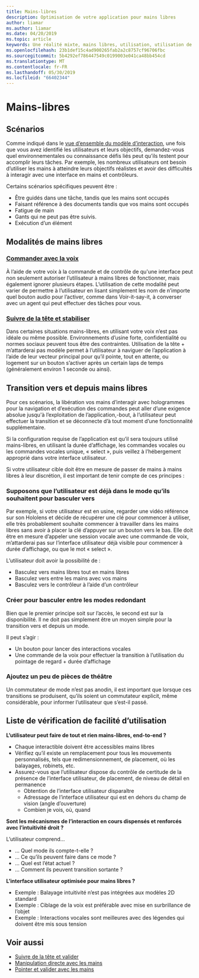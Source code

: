 ```yaml
---
title: Mains-libres
description: Optimisation de votre application pour mains libres
author: liamar
ms.author: liamar
ms.date: 04/20/2019
ms.topic: article
keywords: Une réalité mixte, mains libres, utilisation, utilisation de ciblage, interaction, conception
ms.openlocfilehash: 23b1def15c4ad900265fab2a2c8757cf96706fbc
ms.sourcegitcommit: 5b4292ef786447549c0199003e041ca48bb454cd
ms.translationtype: MT
ms.contentlocale: fr-FR
ms.lasthandoff: 05/30/2019
ms.locfileid: "66402344"
---
```

# <a name="hands-free"></a>Mains-libres



## <a name="scenarios"></a>Scénarios

Comme indiqué dans le [vue d’ensemble du modèle d’interaction](interaction-fundamentals.md), une fois que vous avez identifié les utilisateurs et leurs objectifs, demandez-vous quel environnementales ou connaissance défis liés peut qu’ils testent pour accomplir leurs tâches. Par exemple, les nombreux utilisateurs ont besoin d’utiliser les mains à atteindre leurs objectifs réalistes et avoir des difficultés à interagir avec une interface en mains et contrôleurs. 

Certains scénarios spécifiques peuvent être : 
* Être guidés dans une tâche, tandis que les mains sont occupés
* Faisant référence à des documents tandis que vos mains sont occupés
* Fatigue de main
* Gants qui ne peut pas être suivis.
* Exécution d’un élément


## <a name="hands-free-modalities"></a>Modalités de mains libres

### <a name="voice-commandingvoice-designmd"></a>[Commander avec la voix](voice-design.md)

À l’aide de votre voix à la commande et de contrôle de qu'une interface peut non seulement autoriser l’utilisateur à mains libres de fonctionner, mais également ignorer plusieurs étapes. L’utilisation de cette modalité peut varier de permettre à l’utilisateur en lisant simplement les nom de n’importe quel bouton audio pour l’activer, comme dans Voir-it-say-it, à converser avec un agent qui peut effectuer des tâches pour vous.



### <a name="head-gaze-and-dwellgaze-and-dwellmd"></a>[Suivre de la tête et stabiliser](gaze-and-dwell.md)

Dans certaines situations mains-libres, en utilisant votre voix n’est pas idéale ou même possible. Environnements d’usine forte, confidentialité ou normes sociaux peuvent tous être des contraintes. Utilisation de la tête + m’attarderai pas modèle permet à l’utilisateur à naviguer de l’application à l’aide de leur vecteur principal pour qu’il pointe, tout en attente, ou logement sur un bouton s’activer après un certain laps de temps (généralement environ 1 seconde ou ainsi). 


## <a name="transitioning-in-and-out-of-hands-free"></a>Transition vers et depuis mains libres

Pour ces scénarios, la libération vos mains d’interagir avec hologrammes pour la navigation et d’exécution des commandes peut aller d’une exigence absolue jusqu'à l’exploitation de l’application,-bout, à l’utilisateur peut effectuer la transition et se déconnecte d’à tout moment d’une fonctionnalité supplémentaire. 

Si la configuration requise de l’application est qu’il sera toujours utilisé mains-libres, en utilisant la durée d’affichage, les commandes vocales ou les commandes vocales unique, « select », puis veillez à l’hébergement approprié dans votre interface utilisateur. 

Si votre utilisateur cible doit être en mesure de passer de mains à mains libres à leur discrétion, il est important de tenir compte de ces principes :

### <a name="assume-the-user-is-already-in-the-mode-that-they-want-to-switch-to"></a>Supposons que l’utilisateur est déjà dans le mode qu’ils souhaitent pour basculer vers
Par exemple, si votre utilisateur est en usine, regarder une vidéo référence sur son Hololens et décide de récupérer une clé pour commencer à utiliser, elle très probablement souhaite commencer à travailler dans les mains libres sans avoir à placer la clé d’appuyer sur un bouton vers le bas. Elle doit être en mesure d’appeler une session vocale avec une commande de voix, m’attarderai pas sur l’interface utilisateur déjà visible pour commencer à durée d’affichage, ou que le mot « select ».

L’utilisateur doit avoir la possibilité de : 
* Basculez vers mains libres tout en mains libres
* Basculez vers entre les mains avec vos mains
* Basculez vers le contrôleur à l’aide d’un contrôleur 

### <a name="create-redundant-ways-to-switch-modes"></a>Créer pour basculer entre les modes redondant
Bien que le premier principe soit sur l’accès, le second est sur la disponibilité. Il ne doit pas simplement être un moyen simple pour la transition vers et depuis un mode. 

Il peut s’agir : 
* Un bouton pour lancer des interactions vocales
* Une commande de la voix pour effectuer la transition à l’utilisation du pointage de regard + durée d’affichage

### <a name="add-a-dash-of-drama"></a>Ajoutez un peu de pièces de théâtre
Un commutateur de mode n’est pas anodin, il est important que lorsque ces transitions se produisent, qu’ils soient un commutateur explicit, même considérable, pour informer l’utilisateur que s’est-il passé. 


## <a name="usability-checklist"></a>Liste de vérification de facilité d’utilisation

**L’utilisateur peut faire de tout et rien mains-libres, end-to-end ?**
* Chaque interactible doivent être accessibles mains libres
* Vérifiez qu’il existe un remplacement pour tous les mouvements personnalisés, tels que redimensionnement, de placement, où les balayages, robinets, etc.
* Assurez-vous que l’utilisateur dispose du contrôle de certitude de la présence de l’interface utilisateur, de placement, de niveau de détail en permanence
    * Obtention de l’interface utilisateur disparaître
    * Adressage de l’interface utilisateur qui est en dehors du champ de vision (angle d’ouverture)
    * Combien je vois, où, quand

**Sont les mécanismes de l’interaction en cours dispensés et renforcés avec l’intuitivité droit ?**

L’utilisateur comprend...
* ... Quel mode ils compte-t-elle ?
* ... Ce qu’ils peuvent faire dans ce mode ?
* ... Quel est l’état actuel ?
* ... Comment ils peuvent transition sortante ?
    
**L’interface utilisateur optimisée pour mains libres ?**   

* Exemple : Balayage intuitivité n’est pas intégrées aux modèles 2D standard
* Exemple : Ciblage de la voix est préférable avec mise en surbrillance de l’objet
* Exemple : Interactions vocales sont meilleures avec des légendes qui doivent être mis sous tension


## <a name="see-also"></a>Voir aussi
* [Suivre de la tête et valider](gaze-and-commit.md)
* [Manipulation directe avec les mains](direct-manipulation.md)
* [Pointer et valider avec les mains](point-and-commit.md)
